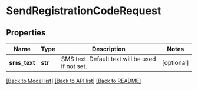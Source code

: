 # SendRegistrationCodeRequest

## Properties
Name | Type | Description | Notes
------------ | ------------- | ------------- | -------------
**sms_text** | **str** | SMS text. Default text will be used if not set. | [optional] 

[[Back to Model list]](../README.md#documentation-for-models) [[Back to API list]](../README.md#documentation-for-api-endpoints) [[Back to README]](../README.md)


